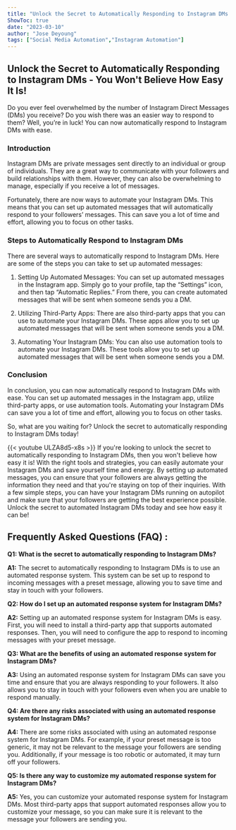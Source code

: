 ```yaml
---
title: "Unlock the Secret to Automatically Responding to Instagram DMs - You Won't Believe How Easy It Is!"
ShowToc: true 
date: "2023-03-10"
author: "Jose Deyoung" 
tags: ["Social Media Automation","Instagram Automation"]
---
```

## Unlock the Secret to Automatically Responding to Instagram DMs - You Won't Believe How Easy It Is!

Do you ever feel overwhelmed by the number of Instagram Direct Messages (DMs) you receive? Do you wish there was an easier way to respond to them? Well, you’re in luck! You can now automatically respond to Instagram DMs with ease. 

### Introduction

Instagram DMs are private messages sent directly to an individual or group of individuals. They are a great way to communicate with your followers and build relationships with them. However, they can also be overwhelming to manage, especially if you receive a lot of messages. 

Fortunately, there are now ways to automate your Instagram DMs. This means that you can set up automated messages that will automatically respond to your followers’ messages. This can save you a lot of time and effort, allowing you to focus on other tasks. 

### Steps to Automatically Respond to Instagram DMs

There are several ways to automatically respond to Instagram DMs. Here are some of the steps you can take to set up automated messages: 

1. Setting Up Automated Messages: You can set up automated messages in the Instagram app. Simply go to your profile, tap the “Settings” icon, and then tap “Automatic Replies.” From there, you can create automated messages that will be sent when someone sends you a DM. 

2. Utilizing Third-Party Apps: There are also third-party apps that you can use to automate your Instagram DMs. These apps allow you to set up automated messages that will be sent when someone sends you a DM. 

3. Automating Your Instagram DMs: You can also use automation tools to automate your Instagram DMs. These tools allow you to set up automated messages that will be sent when someone sends you a DM. 

### Conclusion

In conclusion, you can now automatically respond to Instagram DMs with ease. You can set up automated messages in the Instagram app, utilize third-party apps, or use automation tools. Automating your Instagram DMs can save you a lot of time and effort, allowing you to focus on other tasks. 

So, what are you waiting for? Unlock the secret to automatically responding to Instagram DMs today!

{{< youtube ULZA8d5-x8s >}} 
If you're looking to unlock the secret to automatically responding to Instagram DMs, then you won't believe how easy it is! With the right tools and strategies, you can easily automate your Instagram DMs and save yourself time and energy. By setting up automated messages, you can ensure that your followers are always getting the information they need and that you're staying on top of their inquiries. With a few simple steps, you can have your Instagram DMs running on autopilot and make sure that your followers are getting the best experience possible. Unlock the secret to automated Instagram DMs today and see how easy it can be!

## Frequently Asked Questions (FAQ) :
**Q1: What is the secret to automatically responding to Instagram DMs?**

**A1:** The secret to automatically responding to Instagram DMs is to use an automated response system. This system can be set up to respond to incoming messages with a preset message, allowing you to save time and stay in touch with your followers.

**Q2: How do I set up an automated response system for Instagram DMs?**

**A2:** Setting up an automated response system for Instagram DMs is easy. First, you will need to install a third-party app that supports automated responses. Then, you will need to configure the app to respond to incoming messages with your preset message.

**Q3: What are the benefits of using an automated response system for Instagram DMs?**

**A3:** Using an automated response system for Instagram DMs can save you time and ensure that you are always responding to your followers. It also allows you to stay in touch with your followers even when you are unable to respond manually.

**Q4: Are there any risks associated with using an automated response system for Instagram DMs?**

**A4:** There are some risks associated with using an automated response system for Instagram DMs. For example, if your preset message is too generic, it may not be relevant to the message your followers are sending you. Additionally, if your message is too robotic or automated, it may turn off your followers.

**Q5: Is there any way to customize my automated response system for Instagram DMs?**

**A5:** Yes, you can customize your automated response system for Instagram DMs. Most third-party apps that support automated responses allow you to customize your message, so you can make sure it is relevant to the message your followers are sending you.


